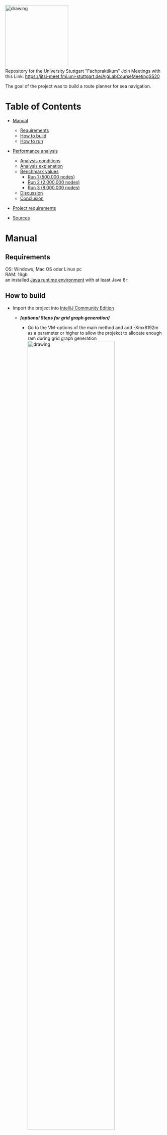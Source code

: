 
<img src="./Frontend/Logo.png" alt="drawing" width="200"> <br/>
Repository for the University Stuttgart "Fachpraktikum"
Join Meetings with this Link: https://jitsi-meet.fmi.uni-stuttgart.de/AlgLabCourseMeetingSS20

The goal of the project was to build a route planner for sea navigation. 

# Table of Contents
- [Manual](#Manual)
    - [Requirements](#Requirements)
    - [How to build](#How-to-build)
    - [How to run](#How-to-run)
- [Performance analysis](#Performance-analysis)
    - [Analysis conditions](#Analysis-conditions)
    - [Analysis explanation](#Analysis-explanation)
    - [Benchmark values](#Benchmark-values)
        - [Run 1 (500.000 nodes)](#Run-1)
        - [Run 2 (2.000.000 nodes)](#Run-2)
        - [Run 3 (8.000.000 nodes)](#Run-3)
    - [Discussion](#Discussion)
    - [Conclusion](#Conclusion)

- [Project requirements](#Project-requirements)

- [Sources](#Sources)
# Manual
## Requirements
OS: Windows, Mac OS oder Linux pc <br/>
RAM: 16gb <br/>
an installed [Java runtime environment](https://www.oracle.com/java/technologies/javase-jre8-downloads.html) with at least Java 8+

## How to build
- Import the project into [IntelliJ Community Edition](https://www.jetbrains.com/de-de/idea/download/#section=windows)
  - ***[optional Steps for grid graph generation]***
    - Go to the VM-options of the main method and add -Xmx8192m as a parameter or higher to allow the projekct to allocate enough ram during grid graph generation
        <img src="./BenchmarkData/TutorialPictures/editConfigurations.PNG" alt="drawing" width=80%>
    <br/>
        <img src="./BenchmarkData/TutorialPictures/vmParameter.PNG" alt="drawing" width=100%>
    <br/> 

    - Store the PBF-files in the ***./OSMMapData*** folder
        - ***all files need to end on ".pbf"*** to be detected by the filereader in the backend 
- Build and run the Main method in the ***Main.java*** file

## How to run
- A pre build version as a jar is available right from the start
- Simply start the .bat file on Windows or use the .sh on MacOS or Linux

- There are three modes available:
    - [0] Generate new grid graph and start webserver
        - can be used to generate a new grid graph
        - follow the dialog to generate a new grid graph and start a webserver
    - [1] use pre generated one and start webserver
        - starts the webserver instantly using a pre generated grid graph
        - simply select the cache file to load, the first number of the filename represents the node count
            - 3 Files are available
                - 500k nodes
                - 2m nodes
                - 8m nodes
    - [2] start benchmarking mode: 
        - the tool that was used to generate the performance measurements
- Wait until the Frontend is booted up (takes a second with pre generated gridgraph)
- Open the ```NauticNavigation.html``` located in **/Fronted** in your Browser
    
    <img align="center" src="./BenchmarkData/TutorialPictures/Frontend.png" width = 50%> 

- Start- and endnode can be either set by
    - interactively by clicking on the map
        - nodes are set alternately on the map
        - the node to set can be switched manually by hitting the set button
    - manually by providing a latitude and longitude in the fields and confirming the coordinate by pressing the check button
- if both coordinates are set and confirmed the Calculate route button unlocks
- during route calculation the check buttons as well as the calculate buttons stay inactive

<br/>
    
# Performance analysis
The protocols of the Benchmarks are located in the ***./BenchmarkData*** Folder.
The size equals the Grid graph node count that was used.

<span style="color:red">Time measurements in the tables are always provided in seconds!</span>

### Analysis conditions
- All Benchmarks got performed by the Benchmark class in the projekt.
- A Laptop with power supply plugged in was used
    - RAM: 16 gb ddr4
    - CPU: i5 6200U @2.4 ghz
    - OS: Windows 10
    - using JRE 8

### Analysis explanation
 - ***Time speedup***: average astar time/avg. dijkstra time
 - ***Nodes used less***: average astar Nodes / avg. dijkstra nodes
 - ***t dijkstra avg.***: average time per dijkstra calculation
 - ***t astar avg.***: average time per astar calculation
 - ***total dijkstra***: total amout of nodes that have been pulled out of heap for all dijkstra runs
 - ***total astar***: total amout of nodes that have been pulled out of heap for all astar runs
 - ***Average all*** All runs are considered
 - ***Average found*** Only runs where a route was found are used for analysis (this is mainly used because a star cant perform any better if no route can be found)


The performance analysis is split into three parts using different grid graph resolutions. Every part shows the overall average of the **dijkstra** and **astar** calculations as well as the parameters for the **best**, **worst** and **median** case with a picture of the route that has been calculated.

<br/>

## Benchmark values
Consider the **.csv** files to access the raw data aquired

---

### Run 1
**(1000 runs, 500.000 grid graph nodes)**<br/>
source (1000runs,grid_size=500000,date=18.09;19.01.csv)
| Analysis      |              |                  |   |                 |              |                 |              |                  |               |
|---------------|--------------|------------------|---|-----------------|--------------|-----------------|--------------|------------------|---------------|
|               | Time speedup |  Nodes used less |   | t dijkstra avg. | t astar avg. |  total dijkstra |  total astar |  dijkstra routes |  astar routes |
| Average all   | 2.73616507   | 0.17531607       |   | 0.53736895      | 0.19639493   | 2557982         | 448455       | 1000             | 1000          |
|               |              |                  |   |                 |              |                 |              |                  |               |
| Average found | 2.82310778   | 0.16944788       |   | 0.54061034      | 0.19149476   | 2573363         | 436050       | 987              | 987           |
 
<br/>

### Best Case A star (in terms of node pulls)

| start lat |  start   long |  dest   lat |  dest   long |  dijkstra time |  astar   time |  dijsktra node pulls |   astar   node pulls |  dijkstra found |  astar   found |  index |
|-----------|---------------|-------------|--------------|----------------|---------------|----------------------|----------------------|-----------------|----------------|--------|
| 5.22      | -21.42        | 41.22       | -21.42       | 0.5342578      | 0.0011721     | 2573363              | 101                  | true            | true           | 671    |

<img src="./BenchmarkData/BenchmarkPictures/500k_best_case.png" alt="drawing" width=80%>
 <br/>

<br/>

### Worst case A star (in terms of node pulls)

| start lat |  start   long |  dest   lat |  dest   long |  dijkstra time |  astar   time |  dijsktra node pulls |   astar   node pulls |  dijkstra found |  astar   found |  index |
|-----------|---------------|-------------|--------------|----------------|---------------|----------------------|----------------------|-----------------|----------------|--------|
| -59.58    | -153.9        | 75.78       | 42.66        | 0.5364174      | 1.2640244     | 2573363              | 2195931              | true            | true           | 780    |

<img src="./BenchmarkData/BenchmarkPictures/500k_worst_case.png" alt="drawing" width=80%>
 <br/>


<br/>

### Median of A star (in terms of node pulls)

| start lat |  start   long |  dest   lat |  dest   long |  dijkstra time |  astar   time |  dijsktra node pulls |   astar   node pulls |  dijkstra found |  astar   found |  index |
|-----------|---------------|-------------|--------------|----------------|---------------|----------------------|----------------------|-----------------|----------------|--------|
| -5.22     | 173.7         | -40.86      | 78.66        | 0.5276572      | 0.1196866     | 2573363              | 295116               | true            | true           | 722    |

<img src="./BenchmarkData/BenchmarkPictures/500k_median_case.png" alt="drawing" width=80%>
 <br/>

---

<br/>

### Run 2
**(1000 runs, 2.000.000 grid graph nodes)**<br/>
source (1000runs,grid_size=2000000,date=18.09;19.57.csv)

| Analysis      |              |                  |   |                 |              |                 |              |                  |               |
|---------------|--------------|------------------|---|-----------------|--------------|-----------------|--------------|------------------|---------------|
|               | Time speedup |  Nodes used less |   | t dijkstra avg. | t astar avg. |  total dijkstra |  total astar |  dijkstra routes |  astar routes |
| Average all   | 3.0265237    | 0.16416927       |   | 2.40409423      | 0.79434178   | 10400828        | 1707496      | 1000             | 1000          |
|               |              |                  |   |                 |              |                 |              |                  |               |
| Average found | 3.04224758   | 0.16333008       |   | 2.41134051      | 0.7926181    | 10432125        | 1703879      | 996              | 996           |

<br/>

### Best Case A star (in terms of node pulls)

| start lat |  start   long |  dest   lat |  dest   long |  dijkstra time |  astar   time |  dijsktra node pulls |   astar   node pulls |  dijkstra found |  astar   found |  index |
|-----------|---------------|-------------|--------------|----------------|---------------|----------------------|----------------------|-----------------|----------------|--------|
| 23.31     | -62.37        | 32.49       | -62.73       | 2.4018132      | 0.0154737     | 10432125             | 54                   | true            | true           | 775    |

<img src="./BenchmarkData/BenchmarkPictures/2m_best_case.png" alt="drawing" width=80%>
 <br/>

<br/>

### Worst case A star (in terms of node pulls)

| start lat |  start   long |  dest   lat |  dest   long |  dijkstra time |  astar   time |  dijsktra node pulls |   astar   node pulls |  dijkstra found |  astar   found |  index |
|-----------|---------------|-------------|--------------|----------------|---------------|----------------------|----------------------|-----------------|----------------|--------|
| -61.65    | 146.25        | 25.29       | -96.75       | 2.3890516      | 3.9453193     | 10432125             | 8752452              | true            | true           | 935    |

<img src="./BenchmarkData/BenchmarkPictures/2m_worst_case.png" alt="drawing" width=80%>
 <br/>

<br/>

### Median of A star (in terms of node pulls)

| start lat |  start   long |  dest   lat |  dest   long |  dijkstra time |  astar   time |  dijsktra node pulls |   astar   node pulls |  dijkstra found |  astar   found |  index |
|-----------|---------------|-------------|--------------|----------------|---------------|----------------------|----------------------|-----------------|----------------|--------|
| -51.93    | 101.97        | -62.91      | 1.71         | 2.4009995      | 0.4972607     | 10432125             | 1199228              | true            | true           | 9      |

<img src="./BenchmarkData/BenchmarkPictures/2m_median_case.png" alt="drawing" width=80%>
 <br/>

---

<br/>

### Run 3
**(1000 runs, 8.000.000 grid graph nodes)**<br/>
(source 1000runs,grid_size=8000000,date=19.09;03.26.csv)

| Analysis      |              |                  |   |                 |              |                 |              |                  |               |
|---------------|--------------|------------------|---|-----------------|--------------|-----------------|--------------|------------------|---------------|
|               | Time speedup |  Nodes used less |   | t dijkstra avg. | t astar avg. |  total dijkstra |  total astar |  dijkstra routes |  astar routes |
| Average all   | 2.95581833   | 0.17024893       |   | 11.3515217      | 3.84039897   | 41854149        | 7125624      | 1000             | 1000          |
|               |              |                  |   |                 |              |                 |              |                  |               |
| Average found | 2.99941957   | 0.16775219       |   | 11.3511014      | 3.78443268   | 41854149        | 7021125      | 997              | 997           |

<br/>

### Best Case A star (in terms of node pulls)

| start lat |  start   long |  dest   lat |  dest   long |  dijkstra time |  astar   time |  dijsktra node pulls |   astar   node pulls |  dijkstra found |  astar   found |  index |
|-----------|---------------|-------------|--------------|----------------|---------------|----------------------|----------------------|-----------------|----------------|--------|
| -58.005   | 144.675       | -60.615     | 144.405      | 11.2043713     | 0.0152742     | 41854149             | 66                   | true            | true           | 849    |

<img src="./BenchmarkData/BenchmarkPictures/8m_best_case.png" alt="drawing" width=80%>
 <br/>

<br/>

### Worst case A star (in terms of node pulls)

| start lat |  start   long |  dest   lat |  dest   long |  dijkstra time |  astar   time |  dijsktra node pulls |   astar   node pulls |  dijkstra found |  astar   found |  index |
|-----------|---------------|-------------|--------------|----------------|---------------|----------------------|----------------------|-----------------|----------------|--------|
| -19.125   | 154.665       | 55.575      | 12.375       | 10.9503689     | 19.1131436    | 41854149             | 33517960             | true            | true           | 748    |

<img src="./BenchmarkData/BenchmarkPictures/8m_worst_case.png" alt="drawing" width=80%>
 <br/>

<br/>

### Median of A star (in terms of node pulls)

| start lat |  start   long |  dest   lat |  dest   long |  dijkstra time |  astar   time |  dijsktra node pulls |   astar   node pulls |  dijkstra found |  astar   found |  index |
|-----------|---------------|-------------|--------------|----------------|---------------|----------------------|----------------------|-----------------|----------------|--------|
| 87.615    | 49.455        | 54.675      | -179.505     | 11.6028939     | 1.9738589     | 41854149             | 5011196              | true            | true           | 593    |

<img src="./BenchmarkData/BenchmarkPictures/8m_median_case.png" alt="drawing" width=80%>
 <br/>

---

<br/>

## Discussion
- All three Benchmark runs show an average performance gain of about 200%. Also node pulls out of heap have overall descreased to about 20% of the dijkstra amount.
- The best-case runs show a straight line and have a very small time consumption
    - This is because the A star heuristic performs best on straight lines, as more paths can be excluded right away
- The worst case runs show extrem long curvy paths that lead to long running times.
    - running time of astar can be 50% larger as dijkstra. <br/>
    I assume that a more efficient heuristic calculation could solve that problem really well
    - Even in worst case the a star algorithm uses about 20% nodes less than dijkstra
- The median case is the most interesting one for me
    - They show reasonable complex routes but have a performance increase of about 500% to 600%

## Conclusion
I think, that the a star algorithms greatest bottleneck is the complexity of the heuristic function. During dijkstra computation the distance function doing a lot of transformation is not used, as we generate a lookuptable for all possible paths. This cannot be done during astar. I was unable to find a heuristic function that is cheaper and fullfiles the criteria to never overestimate cost.


---
# Project requirements

#### Task 1: Understand OSM Data Structures
- As a first step, we need to get to know how the data is organized inside OSM.we are primarily interested in “nodes” and “ways”.
    - Resources
        - the [OSM wiki](https://wiki.openstreetmap.org/wiki/Main_page) explains the [core data structures](https://wiki.openstreetmap.org/wiki/Elements) as well as interpretations of individual tags.
        - this [youtube-playlist](https://www.youtube.com/playlist?list=PLCE6296A33CF47955) explains the OSM primitives and tags with lots of examples
#### Task 2: Extract Coastlines from a PBF File
- Read in a PBF file and extract all coastlines contained in the file. You can start by just outputting them to console.  To see your results, save them as GeoJson and use geojson.io. Merge touching coastline ways to enablethe further processing in the following tasks. It makes sense to store the coastlines in a format that is easy to read for future use.
    - Resources
        - Download of OSM data by region from [geofabrik](https://download.geofabrik.de/index.html) (Antarctica is a good starting point)
        - [PBF Format](https://wiki.openstreetmap.org/wiki/PBF_Format)
        - Definition of the [coastline tag](https://wiki.openstreetmap.org/wiki/Coastline)
        - [Geojson format definition](https://geojson.org/)
        - [Geojson.io](http://geojson.io) a GeoJson visualization site
        - [Geojson styling guide](https://github.com/mapbox/simplestyle-spec/tree/master/1.1.0): adding CSS properties that are supported by geojson.io
        - Detailed [tagging information](https://wiki.openstreetmap.org/wiki/Tag:natural%3Dcoastline) for coastlines
 
#### Task 3: Distinguish between Water and Land
Implement the point in polygon test to determine if a certain position is inthe ocean (aka passable for ships). Be aware the latitude and longitude arenot coordinates on a plane. Use the spherical model of the earth to do your calculations.
- Resources
    - [Many calculations for lat long points](http://www.movable-type.co.uk/scripts/latlong.html)
    - [Calculations with lat long but converted into vectors first](http://www.movable-type.co.uk/scripts/latlong-vectors.html)
    - [In-polygon test with spherical polygons](https://link.springer.com/article/10.1007/BF00894449) (Uni network only)
    - https://en.wikipedia.org/wiki/Point_in_polygon
    - [Video with 3D animation of spherical vs vector coordinates](https://www.youtube.com/watch?v=FDyenWWlPdU)            
            
#### Task 4: Grid Graph
- Implement a grid graph representation which allows routing on the oceanscorresponding to the input. Use a bit vector to distinguish between accessible nodes (in the ocean) and non-accessible nodes (on land). Node position and edges should not explicitly be stored but be calculated on demand.

#### Task 5: Dijkstra’s Algorithm
Implement Dijkstra’s Algorithm for shortest paths on your grid data structure.

#### Task 6: Interactive Routing Front End
Add a GUI to your project. It should be possible to set start and end nodesas well as visualizing the route. The calculated distance should be displayedin your GUI.

#### Task 7: Speed Things Up
Implement a speed-up technique/heuristic for your project.

# Sources

#### Dependencies used (located in dependencies folder):
- Osmosis Pbf
    - Is used to parse PBF Files in java
    - Downloaded from https://mvnrepository.com/artifact/org.openstreetmap.osmosis/osmosis-pbf/0.46
    - Complete Osmosis Archive: https://github.com/openstreetmap/osmosis/releases/tag/0.47.4
    - Tutorials to use: https://neis-one.org/2017/10/processing-osm-data-java/
        
#### Tutorial used
- ##### Task 3
    - [Tutorial for vector matheatics](http://www.movable-type.co.uk/scripts/latlong-vectors.html)
    - [Point in polygon test](http://geomalgorithms.com/a03-_inclusion.html)
    - [Sorting Arrays with index List](https://stackoverflow.com/questions/4859261/get-the-indices-of-an-array-after-sorting)
    - https://howtodoinjava.com/sort/collections-sort/
        

